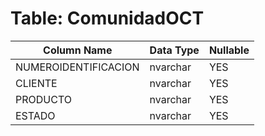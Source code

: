 # Table: ComunidadOCT

| Column Name | Data Type | Nullable |
|-------------|-----------|----------|
| NUMEROIDENTIFICACION | nvarchar | YES |
| CLIENTE | nvarchar | YES |
| PRODUCTO | nvarchar | YES |
| ESTADO | nvarchar | YES |
